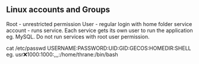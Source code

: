 ## Linux accounts and Groups

Root - unrestricted permission
User - regular login with home folder
service account - runs service. Each service gets its own user to run the application eg. MySQL.
Do not run services with root user permission.

cat /etc/passwd
USERNAME:PASSWORD:UID:GID:GECOS:HOMEDIR:SHELL
eg.
usr:x:1000:1000:,,,:/home/thrane:/bin/bash



```bash

```
